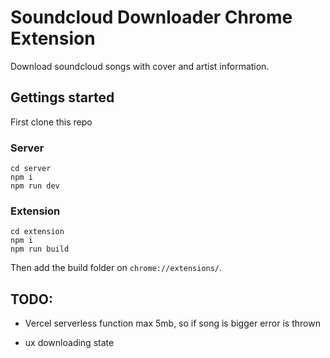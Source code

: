 # Soundcloud Downloader Chrome Extension

Download soundcloud songs with cover and artist information.

## Gettings started

First clone this repo

### Server
```
cd server
npm i
npm run dev
```

### Extension
```
cd extension
npm i
npm run build
```
Then add the build folder on `chrome://extensions/`.

## TODO:

- Vercel serverless function max 5mb, so if song is bigger error is thrown

- ux downloading state
